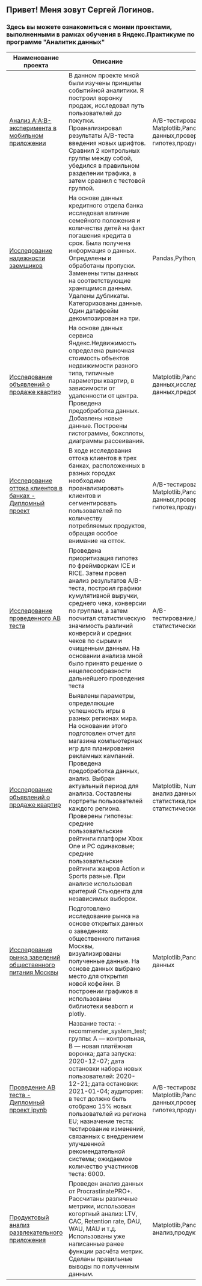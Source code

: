 ## Привет! Меня зовут Сергей Логинов.
### Здесь вы можете ознакомиться с моими проектами, выполненными в рамках обучения в Яндекс.Практикуме по программе "Аналитик данных" 

| Наименование проекта | Описание | Стек |
|---------------------|--------------|------|
|[Анализ A:A:B-эксперимента в мобильном приложении](https://github.com/Loginovprojects/Yandex-Practicum-Projects-/tree/main/Анализ%20A:A:B-эксперимента%20в%20мобильном%20приложении)|  В данном проекте мной были изучены принципы событийной аналитики. Я построил воронку продаж, исследовал путь пользователей до покупки. Проанализировал результаты A/B-теста введения новых шрифтов. Сравнил 2 контрольных группы между собой, убедился в правильном разделении трафика, а затем сравнил с тестовой группой.      | A/B-тестирование, Matplotlib,Pandas,Plotly,Python,Seaborn,визуализация данных,проверка статистических гипотез,продуктовые метрики,событийная аналитика|
| [Исследование надежности заемщиков](https://github.com/Loginovprojects/Yandex-Practicum-Projects-/tree/main/Исследование%20надежности%20заемщиков) | На основе данных кредитного отдела банка исследовал влияние семейного положения и количества детей на факт погашения кредита в срок. Была получена информация о данных. Определены и обработаны пропуски. Заменены типы данных на соответствующие хранящимся данным. Удалены дубликаты. Категоризованы данные. Один датафрейм декомпозирован на три.| Pandas,Python,предобработка данных |
|[Исследование объявлений о продаже квартир](https://github.com/Loginovprojects/Yandex-Practicum-Projects-/tree/main/Исследование%20объявлений%20о%20продаже%20квартир)| На основе данных сервиса Яндекс.Недвижимость определена рыночная стоимость объектов недвижимости разного типа, типичные параметры квартир, в зависимости от удаленности от центра. Проведена предобработка данных. Добавлены новые данные. Построены гистограммы, боксплоты, диаграммы рассеивания. | Matplotlib,Pandas,Python,визуализация данных,исследовательский анализ данных,предобработка данных |
|[Исследование оттока клиентов в банках - Дипломный проект](https://github.com/Loginovprojects/Yandex-Practicum-Projects-/tree/main/Исследование%20оттока%20клиентов%20в%20банках%20-%20Дипломный%20проект)| В ходе исследования оттока клиентов в трех банках, расположенных в разных городах необходимо проанализировать клиентов и сегментировать пользователей по количеству потребляемых продуктов, обращая особое внимание на отток.| A/B-тестирование, Matplotlib,Pandas,Plotly,Python,Seaborn,визуализация данных,проверка статистических гипотез,продуктовые метрики,событийная аналитика |
|[Исследование проведенного AB теста](https://github.com/Loginovprojects/Yandex-Practicum-Projects-/tree/main/Исследование%20проведенного%20AB%20теста)| Проведена приоритизация гипотез по фреймворкам ICE и RICE. Затем провел анализ результатов A/B-теста, построил графики кумулятивной выручки, среднего чека, конверсии по группам, а затем посчитал статистическую значимость различий конверсий и средних чеков по сырым и очищенным данным. На основании анализа мной было принято решение о нецелесообразности дальнейшего проведения теста | A/B-тестирование,Matplotlib,Pandas,Python,SciPy,проверка статистических гипотез |
| [Исследование объявлений о продаже квартир](https://github.com/Loginovprojects/Yandex-Practicum-Projects-/tree/main/Исследование%20объявлений%20о%20продаже%20квартир) | Выявлены параметры, определяющие успешность игры в разных регионах мира. На основании этого подготовлен отчет для магазина компьютерных игр для планирования рекламных кампаний. Проведена предобработка данных, анализ. Выбран актуальный период для анализа. Составлены портреты пользователей каждого региона. Проверены гипотезы: средние пользовательские рейтинги платформ Xbox One и PC одинаковые; средние пользовательские рейтинги жанров Action и Sports разные. При анализе использовал критерий Стьюдента для независимых выборок. | Matplotlib, NumPy,Pandas,Python,исследовательский анализ данных,описательная статистика,предобработка данных,проверка статистических гипотез|
|[Исследования рынка заведений общественного питания Москвы](https://github.com/Loginovprojects/Yandex-Practicum-Projects-/tree/main/Исследования%20рынка%20заведений%20общественного%20питания%20Москвы)| Подготовлено исследование рынка на основе открытых данных о заведениях общественного питания Москвы, визуализированы полученные данные. На основе данных выбрано место для открытия новой кофейни. В построении графиков я использованы библиотеки seaborn и plotly. | Matplotlib,Pandas,Plotly,Python,Seaborn,визуализация данных |
| [Проведение AB теста - Дипломный проект ipynb](https://github.com/Loginovprojects/Yandex-Practicum-Projects-/tree/main/Проведение%20AB%20теста%20-%20Дипломный%20проект%20ipynb)| Название теста: - recommender_system_test; группы: А — контрольная, B — новая платёжная воронка; дата запуска: 2020-12-07; дата остановки набора новых пользователей: 2020-12-21; дата остановки: 2021-01-04; аудитория: в тест должно быть отобрано 15% новых пользователей из региона EU; назначение теста: тестирование изменений, связанных с внедрением улучшенной рекомендательной системы; ожидаемое количество участников теста: 6000. | A/B-тестирование, Matplotlib,Pandas,Plotly,Python,Seaborn,визуализация данных,проверка статистических гипотез,продуктовые метрики,событийная аналитика |
|[Продуктовый анализ развлекательного приложения](https://github.com/Loginovprojects/Yandex-Practicum-Projects-/tree/main/Продуктовый%20анализ%20развлекательного%20приложения)| Проведен анализ данных от ProcrastinatePRO+. Рассчитаны различные метрики, использован когортный анализ: LTV, CAC, Retention rate, DAU, WAU, MAU и т.д. Использованы уже написанные ранее функции расчёта метрик. Сделаны правильные выводы по полученным данным. | Matplotlib,Pandas,Python,Seaborn,когортный анализ,продуктовые метрики,юнит-экономика |
